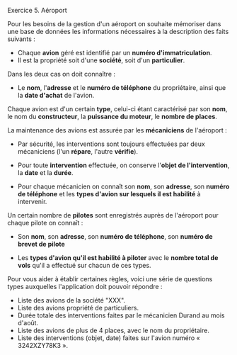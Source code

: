 Exercice 5. Aéroport


Pour les besoins de la gestion d'un aéroport on souhaite mémoriser dans une base de données les informations nécessaires à la description des faits suivants :

-	Chaque **avion** géré est identifié par un **numéro d'immatriculation**.
-	Il est la propriété soit d'une **société**, soit d'un **particulier**.

Dans les deux cas on doit connaître :
-	Le **nom**, l'**adresse** et le **numéro de téléphone** du propriétaire, ainsi que la **date d'achat** de l'avion.

Chaque avion est d'un certain **type**, celui-ci étant caractérisé par son **nom**, le nom du **constructeur**, la **puissance du moteur**, le **nombre de places**.

La maintenance des avions est assurée par les **mécaniciens** de l'aéroport :
-	Par sécurité, les interventions sont toujours effectuées par deux mécaniciens (l'un **répare**, l'autre **vérifie**).

-	Pour toute **intervention** effectuée, on conserve l'**objet de l'intervention**, la **date** et la **durée**.

-	Pour chaque mécanicien on connaît son **nom**, son **adresse**, son **numéro de téléphone** et les **types d'avion sur lesquels il est habilité** à intervenir.

Un certain nombre de **pilotes** sont enregistrés auprès de l'aéroport pour chaque pilote on connaît :
-	Son **nom**, son **adresse**, son **numéro de téléphone**, son **numéro de brevet de pilote**

-	Les **types d'avion qu'il est habilité à piloter** avec le **nombre total de vols** qu'il a effectué sur chacun de ces types.


Pour vous aider à établir certaines règles, voici une série de questions types auxquelles l'application doit pouvoir répondre :

-	Liste des avions de la société "XXX".
-	Liste des avions propriété de particuliers.
-	Durée totale des interventions faites par le mécanicien Durand au mois d'août.
-	Liste des avions de plus de 4 places, avec le nom du propriétaire.
-	Liste des interventions (objet, date) faites sur l'avion numéro « 3242XZY78K3 ».
